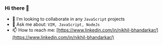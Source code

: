 ### Hi there 👋
- 👯 I’m looking to collaborate in any `JavaScript` projects
- 💬 Ask me about: ```VIM, JavaScript, NodeJs```
- 📫 How to reach me: [https://www.linkedin.com/in/nikhil-bhandarkar/](https://www.linkedin.com/in/nikhil-bhandarkar/)
